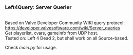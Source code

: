 <h3>Left4Query: Server Querier</h3>

<br>Based on Valve Developer Community WIKI query protocol: <a href="https://developer.valvesoftware.com/wiki/Server_queries" target="_blank">https://developer.valvesoftware.com/wiki/Server_queries</a>
<br>Get playerlist, cvars, gameinfo from UDP host.
<br>Tested on: Left 4 Dead 2, but shall work on all Source-based.

Check <i>main.py</i> for usage.